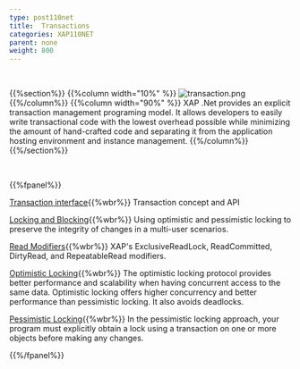 ```yaml
---
type: post110net
title:  Transactions
categories: XAP110NET
parent: none
weight: 800
---
```



<br>

{{%section%}}
{{%column width="10%" %}}
![transaction.png](/attachment_files/subject/transaction.png)
{{%/column%}}
{{%column width="90%" %}}
XAP .Net provides an explicit transaction management programing model. It allows developers to easily write transactional code with the lowest overhead possible while minimizing the amount of hand-crafted code and separating it from the application hosting environment and instance management.
{{%/column%}}
{{%/section%}}

<br>

{{%fpanel%}}

[Transaction interface](./transaction-management.html){{%wbr%}}
Transaction concept and API

[Locking and Blocking](./transaction-locking-and-blocking.html){{%wbr%}}
Using optimistic and pessimistic locking to preserve the integrity of changes in a multi-user scenarios.

[Read Modifiers](./transaction-read-modifiers.html){{%wbr%}}
XAP's ExclusiveReadLock, ReadCommitted, DirtyRead, and RepeatableRead modifiers.

[Optimistic Locking](./transaction-optimistic-locking.html){{%wbr%}}
The optimistic locking protocol provides better performance and scalability when having concurrent access to the same data. Optimistic locking offers higher concurrency and better performance than pessimistic locking. It also avoids deadlocks.

[Pessimistic Locking](./transaction-pessimistic-locking.html){{%wbr%}}
In the pessimistic locking approach, your program must explicitly obtain a lock using a transaction on one or more objects before making any changes.

{{%/fpanel%}}
